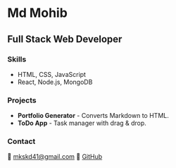 # Md Mohib

## Full Stack Web Developer

### Skills
- HTML, CSS, JavaScript
- React, Node.js, MongoDB

### Projects
- **Portfolio Generator** - Converts Markdown to HTML.
- **ToDo App** - Task manager with drag & drop.

### Contact
📧 mkskd41@gmail.com 
🔗 [GitHub](https://github.com/mohib41)
